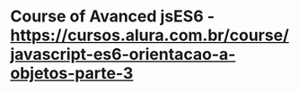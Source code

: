# Course of Avanced jsES6 - https://cursos.alura.com.br/course/javascript-es6-orientacao-a-objetos-parte-3
